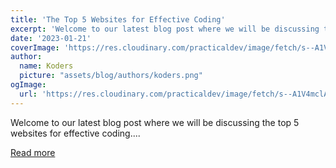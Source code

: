 ```yaml
---
title: 'The Top 5 Websites for Effective Coding'
excerpt: 'Welcome to our latest blog post where we will be discussing the top 5 websites for effective coding....'
date: '2023-01-21'
coverImage: 'https://res.cloudinary.com/practicaldev/image/fetch/s--A1V4mclA--/c_imagga_scale,f_auto,fl_progressive,h_420,q_auto,w_1000/https://dev-to-uploads.s3.amazonaws.com/uploads/articles/8kqqbx2sb6y0uo3ighzq.png'
author:
  name: Koders
  picture: "assets/blog/authors/koders.png"
ogImage:
  url: 'https://res.cloudinary.com/practicaldev/image/fetch/s--A1V4mclA--/c_imagga_scale,f_auto,fl_progressive,h_420,q_auto,w_1000/https://dev-to-uploads.s3.amazonaws.com/uploads/articles/8kqqbx2sb6y0uo3ighzq.png'
---
```


Welcome to our latest blog post where we will be discussing the top 5 websites for effective coding....

[Read more](https://dev.to/rahul3002/the-top-5-websites-for-effective-coding-20o9)
